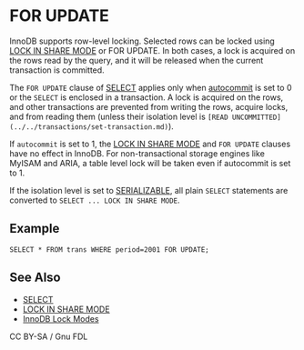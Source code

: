 # FOR UPDATE

InnoDB supports row-level locking. Selected rows can be locked using [LOCK IN SHARE MODE](lock-in-share-mode.md) or FOR UPDATE. In both cases, a lock is acquired on the rows read by the query, and it will be released when the current transaction is committed.

The `FOR UPDATE` clause of [SELECT](select.md) applies only when [autocommit](../../../../../ha-and-performance/optimization-and-tuning/system-variables/server-system-variables.md#autocommit) is set to 0 or the `SELECT` is enclosed in a transaction. A lock is acquired on the rows, and other transactions are prevented from writing the rows, acquire locks, and from reading them (unless their isolation level is `[READ UNCOMMITTED](../../transactions/set-transaction.md)`).

If `autocommit` is set to 1, the [LOCK IN SHARE MODE](lock-in-share-mode.md) and `FOR UPDATE` clauses have no effect in InnoDB. For non-transactional storage engines like MyISAM and ARIA, a table level lock will be taken even if autocommit is set to 1.

If the isolation level is set to [SERIALIZABLE](../../transactions/set-transaction.md), all plain `SELECT` statements are converted to `SELECT ... LOCK IN SHARE MODE`.

## Example

```
SELECT * FROM trans WHERE period=2001 FOR UPDATE;
```

## See Also

* [SELECT](select.md)
* [LOCK IN SHARE MODE](lock-in-share-mode.md)
* [InnoDB Lock Modes](../../../../storage-engines/innodb/innodb-lock-modes.md)

CC BY-SA / Gnu FDL

